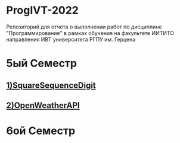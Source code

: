 # ProgIVT-2022
Репозиторий для отчета о выполнении работ по дисциплине "Программирование" в рамках обучения на факультете ИИТИТО направления ИВТ университета РГПУ им. Герцена

<h1>5ый Семестр</h1>
<h2><a href="https://github.com/Kirillakrill/prog-5-lr-1">1)SquareSequenceDigit</a></h2>
<h2><a href="https://github.com/python-basic/sem5-lr2-Kirillakrill">2)OpenWeatherAPI</a></h2>
<h1>6ой Семестр</h1>
